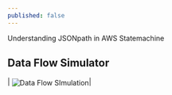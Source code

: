 ```yaml
---
published: false
---
```

Understanding JSONpath in AWS Statemachine

## Data Flow Simulator 

| <img align="center"  loading="lazy" src="{{ root_url }}/img/dataflow-aws.png" alt="Data Flow SImulation" />|